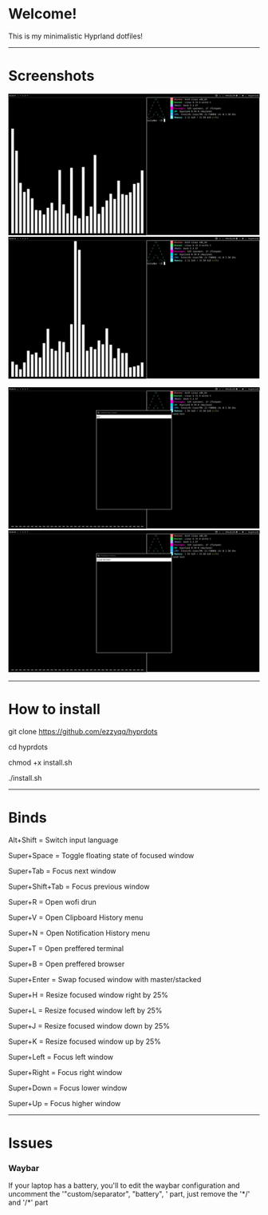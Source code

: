 # Welcome!
This is my minimalistic Hyprland dotfiles!

---

# Screenshots
![Desktop 1](screenshots/1.png)
![Desktop 2](screenshots/2.png)

![Notifications](screenshots/3.png)
![Clipboard](screenshots/4.png)

---

# How to install
git clone https://github.com/ezzyqq/hyprdots

cd hyprdots

chmod +x install.sh

./install.sh

---

# Binds
Alt+Shift = Switch input language

Super+Space = Toggle floating state of focused window

Super+Tab = Focus next window

Super+Shift+Tab = Focus previous window

Super+R = Open wofi drun

Super+V = Open Clipboard History menu

Super+N = Open Notification History menu

Super+T = Open preffered terminal

Super+B = Open preffered browser

Super+Enter = Swap focused window with master/stacked

Super+H = Resize focused window right by 25%

Super+L = Resize focused window left by 25%

Super+J = Resize focused window down by 25%

Super+K = Resize focused window up by 25%

Super+Left = Focus left window

Super+Right = Focus right window

Super+Down = Focus lower window

Super+Up = Focus higher window

---

# Issues
### Waybar
If your laptop has a battery, you'll to edit the waybar configuration and uncomment the '"custom/separator", "battery", ' part, just remove the '\*/' and '\/*' part
